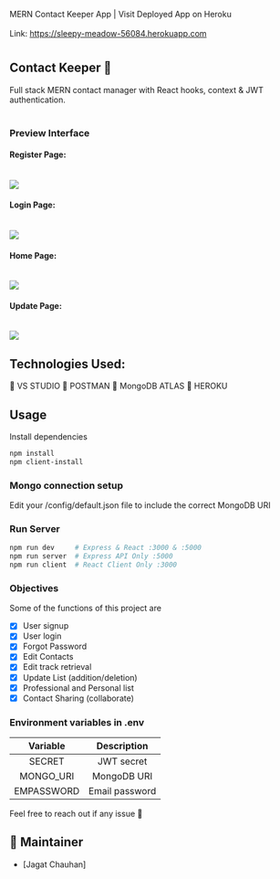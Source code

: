 MERN Contact Keeper App | Visit Deployed App on Heroku<br><br>
Link: https://sleepy-meadow-56084.herokuapp.com

# <h2>Contact Keeper :ledger:</h2>

Full stack MERN contact manager with React hooks, context & JWT authentication.<br>
<br>

### Preview Interface

<h4>Register Page:</h4>
<br>
<img src="https://github.com/varunswing/contact_manager/blob/master/images/register.jpg"/>
<br>

<h4>Login Page:</h4>
<br>
<img src="https://github.com/varunswing/contact_manager/blob/master/images/login.jpg"/>
<br>

<h4>Home Page:</h4>
<br>
<img src="https://github.com/varunswing/contact_manager/blob/master/images/Home.jpg"/>
<br>

<h4>Update Page:</h4>
<br>
<img src="https://github.com/varunswing/contact_manager/blob/master/images/edit.jpg"/>
<br>

## Technologies Used:

:electric_plug: VS STUDIO :electric_plug: POSTMAN :electric_plug: MongoDB ATLAS :electric_plug: HEROKU <br>

## Usage

Install dependencies

```bash
npm install
npm client-install
```

### Mongo connection setup

Edit your /config/default.json file to include the correct MongoDB URI

### Run Server

```bash
npm run dev     # Express & React :3000 & :5000
npm run server  # Express API Only :5000
npm run client  # React Client Only :3000
```

### Objectives

Some of the functions of this project are

-   [x] User signup
-   [x] User login
-   [x] Forgot Password
-   [x] Edit Contacts
-   [x] Edit track retrieval
-   [x] Update List (addition/deletion)
-   [x] Professional and Personal list
-   [x] Contact Sharing (collaborate)

### Environment variables in .env

|  Variable  |  Description   |
| :--------: | :------------: |
|   SECRET   |   JWT secret   |
| MONGO_URI  |  MongoDB URI   |
| EMPASSWORD | Email password |

Feel free to reach out if any issue :raised_hands:

## :busts_in_silhouette: Maintainer

-   [Jagat Chauhan]
